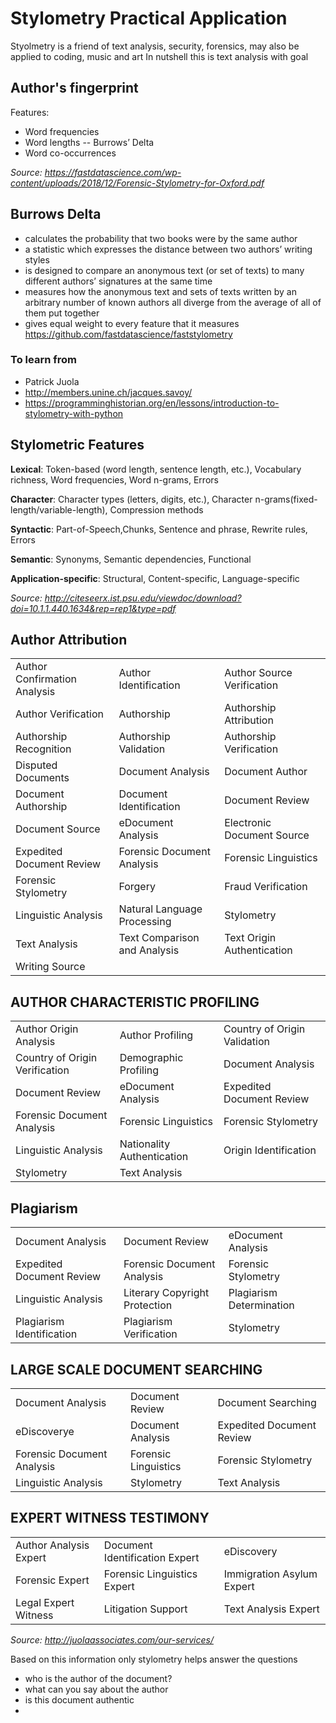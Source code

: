 # Stylometry Practical Application

Styolmetry is a friend of text analysis, security, forensics, may also be applied to coding, music and art
In nutshell this is text analysis with goal

## Author's fingerprint

Features:
- Word frequencies
- Word lengths
-- Burrows’ Delta
- Word co-occurrences

*Source: https://fastdatascience.com/wp-content/uploads/2018/12/Forensic-Stylometry-for-Oxford.pdf*

## Burrows Delta
- calculates the probability that two books were by the same author
- a statistic which expresses the distance between two authors’ writing styles
-  is designed to compare an anonymous text (or set of texts) to many different authors’ signatures at the same time
-  measures how the anonymous text and sets of texts written by an arbitrary number of known authors all diverge from the average of all of them put together
-  gives equal weight to every feature that it measures
https://github.com/fastdatascience/faststylometry


### To learn from
- Patrick Juola
- http://members.unine.ch/jacques.savoy/
- https://programminghistorian.org/en/lessons/introduction-to-stylometry-with-python

## Stylometric Features
**Lexical**: Token-based (word length, sentence length, etc.), Vocabulary richness, Word frequencies, Word n-grams, Errors

**Character**: Character types (letters, digits, etc.), Character n-grams(fixed-length/variable-length), Compression methods

**Syntactic**: Part-of-Speech,Chunks, Sentence and phrase, Rewrite rules, Errors

**Semantic**: Synonyms, Semantic dependencies, Functional 

**Application-specific**: Structural, Content-specific, Language-specific

*Source: http://citeseerx.ist.psu.edu/viewdoc/download?doi=10.1.1.440.1634&rep=rep1&type=pdf*

## Author Attribution
| | | | 
|--|--|--|
|Author Confirmation Analysis| Author Identification|Author Source Verification|
|Author Verification|Authorship|Authorship Attribution|
|Authorship Recognition|Authorship Validation|Authorship Verification|
|Disputed Documents|Document Analysis|Document Author|
|Document Authorship|Document Identification|Document Review|
|Document Source|eDocument Analysis|Electronic Document Source|
|Expedited Document Review|Forensic Document Analysis|Forensic Linguistics|
|Forensic Stylometry|Forgery|Fraud Verification|
|Linguistic Analysis|Natural Language Processing|Stylometry|
|Text Analysis|Text Comparison and Analysis|Text Origin Authentication||
|Writing Source|

## AUTHOR CHARACTERISTIC PROFILING
||||
|--|--|--|
|Author Origin Analysis|Author Profiling|Country of Origin Validation|
|Country of Origin Verification|Demographic Profiling|Document Analysis|
|Document Review|eDocument Analysis|Expedited Document Review|
|Forensic Document Analysis|Forensic Linguistics|Forensic Stylometry|
|Linguistic Analysis|Nationality Authentication|Origin Identification|
|Stylometry|Text Analysis|

## Plagiarism
||||
|--|--|--|
|Document Analysis|Document Review|eDocument Analysis|
|Expedited Document Review|Forensic Document Analysis|Forensic Stylometry|
|Linguistic Analysis|Literary Copyright Protection|Plagiarism Determination|
|Plagiarism Identification|Plagiarism Verification|Stylometry|Text Analysis|

## LARGE SCALE DOCUMENT SEARCHING
||||
|--|--|--|
|Document Analysis|Document Review|Document Searching|
|eDiscoverye|Document Analysis|Expedited Document Review|
|Forensic Document Analysis|Forensic Linguistics|Forensic Stylometry|
|Linguistic Analysis|Stylometry|Text Analysis|

## EXPERT WITNESS TESTIMONY
||||
|--|--|--|
|Author Analysis Expert|Document Identification Expert|eDiscovery|
|Forensic Expert|Forensic Linguistics Expert|Immigration Asylum Expert|
|Legal Expert Witness|Litigation Support|Text Analysis Expert|

*Source: http://juolaassociates.com/our-services/*

Based on this information only stylometry helps answer the questions
- who is the author of the document?
- what can you say about the author
- is this document authentic
- 

